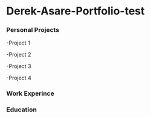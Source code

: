 # Derek-Asare-Portfolio-test

### Personal Projects

-Project 1

-Project 2

-Project 3

-Project 4


### Work Experince 

### Education


